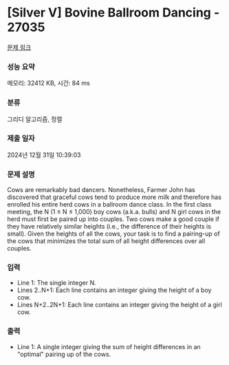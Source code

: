 # [Silver V] Bovine Ballroom Dancing - 27035 

[문제 링크](https://www.acmicpc.net/problem/27035) 

### 성능 요약

메모리: 32412 KB, 시간: 84 ms

### 분류

그리디 알고리즘, 정렬

### 제출 일자

2024년 12월 31일 10:39:03

### 문제 설명

<p>Cows are remarkably bad dancers.  Nonetheless, Farmer John has discovered that graceful cows tend to produce more milk and therefore has enrolled his entire herd cows in a ballroom dance class.  In the first class meeting, the N (1 ≤ N ≤ 1,000) boy cows (a.k.a. bulls) and N girl cows in the herd must first be paired up into couples.  Two cows make a good couple if they have relatively similar heights (i.e., the difference of their heights is small).  Given the heights of all the cows, your task is to find a pairing-up of the cows that minimizes the total sum of all height differences over all couples.</p>

### 입력 

 <ul>
	<li>Line 1: The single integer N.</li>
	<li>Lines 2..N+1: Each line contains an integer giving the height of a boy cow.</li>
	<li>Lines N+2..2N+1: Each line contains an integer giving the height of a girl cow.</li>
</ul>

### 출력 

 <ul>
	<li>Line 1: A single integer giving the sum of height differences in an "optimal"  pairing up of the cows.</li>
</ul>

